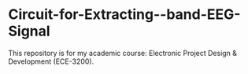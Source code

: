 # Circuit-for-Extracting--band-EEG-Signal
This repository is for my academic course: Electronic Project Design &amp; Development (ECE-3200). 
